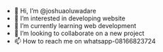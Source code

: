 - 👋 Hi, I’m @joshuaoluwadare
- 👀 I’m interested in developing website
- 🌱 I’m currently learning web development
- 💞️ I’m looking to collaborate on a new project
- 📫 How to reach me on whatsapp-08166823724 


